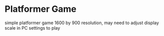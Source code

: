 # Platformer Game
simple platformer game
1600 by 900 resolution, may need to adjust display scale in PC settings to play
